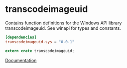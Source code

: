 # transcodeimageuid #
Contains function definitions for the Windows API library transcodeimageuid. See winapi for types and constants.

```toml
[dependencies]
transcodeimageuid-sys = "0.0.1"
```

```rust
extern crate transcodeimageuid;
```

[Documentation](https://retep998.github.io/doc/transcodeimageuid/)
